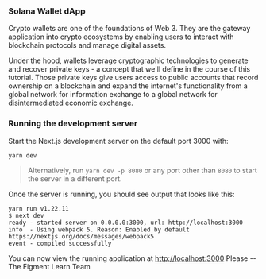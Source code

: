 ### Solana Wallet dApp

Crypto wallets are one of the foundations of Web 3. They are the gateway application into crypto ecosystems by enabling users to interact with blockchain protocols and manage digital assets.

Under the hood, wallets leverage cryptographic technologies to generate and recover private keys - a concept that we'll define in the course of this tutorial. Those private keys give users access to public accounts that record ownership on a blockchain and expand the internet's functionality from a global network for information exchange to a global network for disintermediated economic exchange.

### Running the development server

Start the Next.js development server on the default port 3000 with:

```
yarn dev
```

> Alternatively, run `yarn dev -p 8080` or any port other than `8080` to start the server in a different port.

Once the server is running, you should see output that looks like this:

```
yarn run v1.22.11
$ next dev
ready - started server on 0.0.0.0:3000, url: http://localhost:3000
info  - Using webpack 5. Reason: Enabled by default https://nextjs.org/docs/messages/webpack5
event - compiled successfully
```

You can now view the running application at [http://localhost:3000](http://localhost:3000)
Please 
-- The Figment Learn Team
